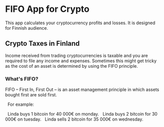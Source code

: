 # FIFO App for Crypto

This app calculates your cryptocurrency profits and losses. It is designed for Finnish audience.

## Crypto Taxes in Finland

Income received from trading cryptocurrencies is taxable and you are required to file any income and expenses. Sometimes this might get tricky as the cost of an asset is determined by using the FIFO principle.

### What's FIFO?

FIFO – First In, First Out – is an asset management principle in which assets bought first are sold first.

  For example:
   
  Linda buys 1 bitcoin for 40 000€ on monday.
  Linda buys 2 bitcoin for 30 000€ on tuesday.
  Linda sells 2 bitcoin for 35 000€ on wednesday.
  

